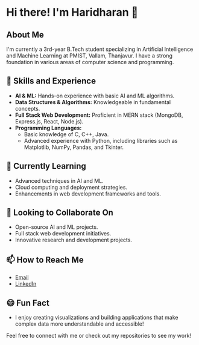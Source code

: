 <!---
- 👋 Hi, I’m @Haridharan-k-0311
- 👀 I’m interested in ...
- 🌱 I’m currently learning ...
- 💞️ I’m looking to collaborate on ...
- 📫 How to reach me ...
- 😄 Pronouns: ...
- ⚡ Fun fact: ...
--->

<!---
Haridharan-k-0311/Haridharan-k-0311 is a ✨ special ✨ repository because its `README.md` (this file) appears on your GitHub profile.
You can click the Preview link to take a look at your changes.
--->
# Hi there! I'm Haridharan 👋

## About Me
I'm currently a 3rd-year B.Tech student specializing in Artificial Intelligence and Machine Learning at PMIST, Vallam, Thanjavur. I have a strong foundation in various areas of computer science and programming.

## 🚀 Skills and Experience
- **AI & ML:** Hands-on experience with basic AI and ML algorithms.
- **Data Structures & Algorithms:** Knowledgeable in fundamental concepts.
- **Full Stack Web Development:** Proficient in MERN stack (MongoDB, Express.js, React, Node.js).
- **Programming Languages:** 
  - Basic knowledge of C, C++, Java.
  - Advanced experience with Python, including libraries such as Matplotlib, NumPy, Pandas, and Tkinter.

## 🌱 Currently Learning
- Advanced techniques in AI and ML.
- Cloud computing and deployment strategies.
- Enhancements in web development frameworks and tools.

## 💞️ Looking to Collaborate On
- Open-source AI and ML projects.
- Full stack web development initiatives.
- Innovative research and development projects.

## 📫 How to Reach Me
- [Email](mailto:Harih6812@gmail.com)
- [LinkedIn](https://www.linkedin.com/in/hari-dharan-k-6903a8293/)

## 😄 Fun Fact
- I enjoy creating visualizations and building applications that make complex data more understandable and accessible!

Feel free to connect with me or check out my repositories to see my work!
